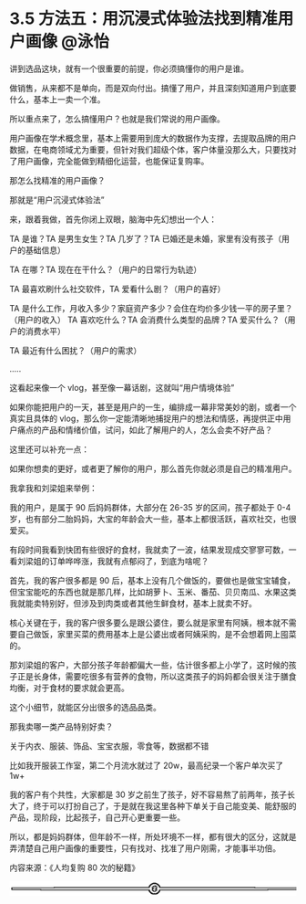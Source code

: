 # 3.5 方法五：用沉浸式体验法找到精准用户画像 @泳怡

讲到选品这块，就有一个很重要的前提，你必须搞懂你的用户是谁。

做销售，从来都不是单向，而是双向付出。搞懂了用户，并且深刻知道用户到底要什么，基本上一卖一个准。

所以重点来了，怎么搞懂用户？也就是我们常说的用户画像。

用户画像在学术概念里，基本上需要用到庞大的数据作为支撑，去提取品牌的用户数据，在电商领域尤为重要，但针对我们超级个体，客户体量没那么大，只要找对了用户画像，完全能做到精细化运营，也能保证复购率。

那怎么找精准的用户画像？

那就是“用户沉浸式体验法”

来，跟着我做，首先你闭上双眼，脑海中先幻想出一个人：

TA 是谁？TA 是男生女生？TA 几岁了？TA 已婚还是未婚，家里有没有孩子（用户的基础信息）

TA 在哪？TA 现在在干什么？（用户的日常行为轨迹）

TA 最喜欢刷什么社交软件，TA 爱看什么剧？（用户的喜好）

TA 是什么工作，月收入多少？家庭资产多少？会住在均价多少钱一平的房子里？（用户的收入） TA 喜欢吃什么？TA 会消费什么类型的品牌？TA 爱买什么？（用户的消费水平）

TA 最近有什么困扰？（用户的需求）

.....

这看起来像一个 vlog，甚至像一幕话剧，这就叫“用户情境体验”

如果你能把用户的一天，甚至是用户的一生，编排成一幕非常美妙的剧，或者一个真实且具体的 vlog，那么你一定能清晰地捕捉用户的想法和情感，再提供正中用户痛点的产品和情绪价值，试问，如此了解用户的人，怎么会卖不好产品？

这里还可以补充一点：

如果你想卖的更好，或者更了解你的用户，那么首先你就必须是自己的精准用户。

我拿我和刘梁姐来举例：

我的用户，是属于 90 后妈妈群体，大部分在 26-35 岁的区间，孩子都处于 0-4 岁，也有部分二胎妈妈，大宝的年龄会大一些，基本上都很活跃，喜欢社交，也很爱买。

有段时间我看到快团有些很好的食材，我就卖了一波，结果发现成交寥寥可数，一看刘梁姐的订单哗哗涨，我就有点郁闷了，到底为啥呢？

首先，我的客户很多都是 90 后，基本上没有几个做饭的，要做也是做宝宝辅食，但宝宝能吃的东西也就是那几样，比如胡萝卜、玉米、番茄、贝贝南瓜、水果这类我就能卖特别好，但涉及到肉类或者其他生鲜食材，基本上就卖不好。

核心关键在于，我的客户很多要么是跟公婆住，要么就是家里有阿姨，根本就不需要自己做饭，家里买菜的费用基本上是公婆出或者阿姨采购，是不会想着网上囤菜的。

那刘梁姐的客户，大部分孩子年龄都偏大一些，估计很多都上小学了，这时候的孩子正是长身体，需要吃很多有营养的食物，所以这类孩子的妈妈都会很关注于膳食均衡，对于食材的要求就会更高。

这个小细节，就能区分出很多的选品品类。

那我卖哪一类产品特别好卖？

关于内衣、服装、饰品、宝宝衣服，零食等，数据都不错

比如我开服装工作室，第二个月流水就过了 20w，最高纪录一个客户单次买了 1w+

我的客户有个共性，大家都是 30 岁之前生了孩子，好不容易熬了前两年，孩子长大了，终于可以打扮自己了，于是就在我这里各种下单关于自己能变美、能舒服的产品，现阶段，比起孩子，自己开心更重要一些。

所以，都是妈妈群体，但年龄不一样，所处环境不一样，都有很大的区分，这就是弄清楚自己用户画像的重要性，只有找对、找准了用户刚需，才能事半功倍。

内容来源：《人均复购 80 次的秘籍》

![](img/dd92b07373c3325b41989991c0898588.png)